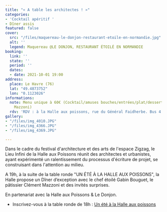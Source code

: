 ```yaml
---
title: "« A table les architectes ! »"
categories:
- 'Cocktail apéritif '
- Dîner assis
featured: false
cover:
  src: "/files/maquereau-le-donjon-restaurant-etoile-en-normandie.jpg"
  alt: ''
  legend: Maquereau @LE DONJON, RESTAURANT ÉTOILÉ EN NORMANDIE
booking:
  link: ''
  state: ''
  period: ''
  dates:
  - date: 2021-10-01 19:00
address:
  place: Le Havre (76)
  lat: "49.4873752"
  lon: "0.1123026"
informations:
  note: Menu unique à 60€ (Cocktail/amuses bouches/entrées/plat/dessert par Clément
    Mazzoni)
  rdv: 'RDV : à la Halle aux poissons, rue du Général Faidherbe. Bus 4 : arrêt St-François'
gallery:
- "/files/img_4010.JPG"
- "/files/img_4366.JPG"
- "/files/img_4369.JPG"

---
```

Dans le cadre du festival d'architecture et des arts de l'espace Zigzag, le Lieu Infini de la Halle aux Poissons réunit des architectes et urbanistes, ayant expérimenté un ralentissement du processus d'écriture de projet, se construisant dans l'attention au milieu.

A 19h, à la suite de la table ronde "UN ÉTÉ À LA HALLE AUX POISSONS", la Halle propose un Dîner d’exception avec le chef étoilé Gabin Bouguet, le pâtissier Clément Mazzoni et des invités surprises.

En partenariat avec la Halle aux Poissons & Le Donjon.

* Inscrivez-vous à la table ronde de 18h : [Un été à la Halle aux poissons](https://festivalzigzag.fr/events/un-ete-a-la-halle-aux-poissons/ "https://festivalzigzag.fr/events/un-ete-a-la-halle-aux-poissons")